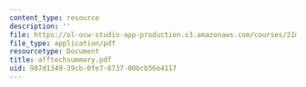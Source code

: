 ```yaml
---
content_type: resource
description: ''
file: https://ol-ocw-studio-app-production.s3.amazonaws.com/courses/21m-735-technical-design-scenery-mechanisms-and-special-effects-spring-2004/987d134939cb0fe7873700bcb56e4117_afftechsummary.pdf
file_type: application/pdf
resourcetype: Document
title: afftechsummary.pdf
uid: 987d1349-39cb-0fe7-8737-00bcb56e4117
---
```

